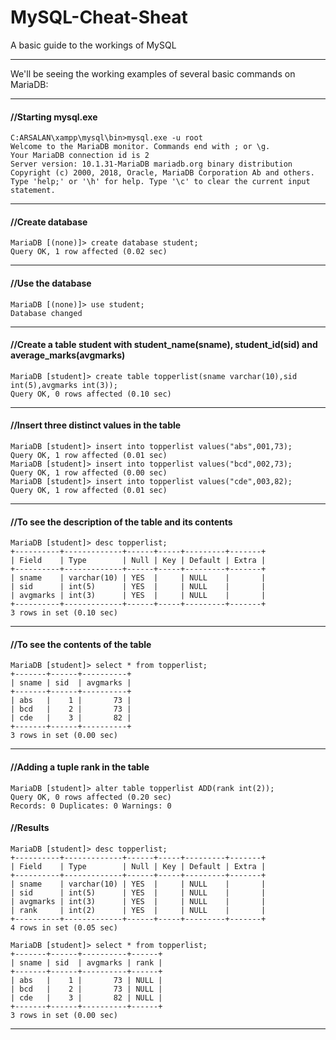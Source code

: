 # MySQL-Cheat-Sheat
A basic guide to the workings of MySQL
<hr>
We'll be seeing the working examples of several basic commands on MariaDB:
<hr>

#### //Starting mysql.exe

```
C:ARSALAN\xampp\mysql\bin>mysql.exe -u root 
Welcome to the MariaDB monitor. Commands end with ; or \g.
Your MariaDB connection id is 2
Server version: 10.1.31-MariaDB mariadb.org binary distribution
Copyright (c) 2000, 2018, Oracle, MariaDB Corporation Ab and others.
Type 'help;' or '\h' for help. Type '\c' to clear the current input statement.
```

<hr>

#### //Create database

```
MariaDB [(none)]> create database student;
Query OK, 1 row affected (0.02 sec)
```
<hr>

#### //Use the database<br>

```
MariaDB [(none)]> use student;
Database changed
```
<hr>

#### //Create a table student with student_name(sname), student_id(sid) and average_marks(avgmarks)
```
MariaDB [student]> create table topperlist(sname varchar(10),sid int(5),avgmarks int(3));
Query OK, 0 rows affected (0.10 sec)
```
<hr>

#### //Insert three distinct values in the table

```
MariaDB [student]> insert into topperlist values("abs",001,73);
Query OK, 1 row affected (0.01 sec)
MariaDB [student]> insert into topperlist values("bcd",002,73);
Query OK, 1 row affected (0.00 sec)
MariaDB [student]> insert into topperlist values("cde",003,82);
Query OK, 1 row affected (0.01 sec)
```
<hr>

#### //To see the description of the table and its contents

```
MariaDB [student]> desc topperlist;
+----------+-------------+------+-----+---------+-------+
| Field    | Type        | Null | Key | Default | Extra |
+----------+-------------+------+-----+---------+-------+
| sname    | varchar(10) | YES  |     | NULL    |       |
| sid      | int(5)      | YES  |     | NULL    |       |
| avgmarks | int(3)      | YES  |     | NULL    |       |
+----------+-------------+------+-----+---------+-------+
3 rows in set (0.10 sec)
```
<hr>

#### //To see the contents of the table

```
MariaDB [student]> select * from topperlist;
+-------+------+----------+
| sname | sid  | avgmarks |
+-------+------+----------+
| abs   |    1 |       73 |
| bcd   |    2 |       73 |
| cde   |    3 |       82 |
+-------+------+----------+
3 rows in set (0.00 sec)
```
<hr>

#### //Adding a tuple rank in the table
```
MariaDB [student]> alter table topperlist ADD(rank int(2));
Query OK, 0 rows affected (0.20 sec)
Records: 0 Duplicates: 0 Warnings: 0
```
#### //Results
```
MariaDB [student]> desc topperlist;
+----------+-------------+------+-----+---------+-------+
| Field    | Type        | Null | Key | Default | Extra |
+----------+-------------+------+-----+---------+-------+
| sname    | varchar(10) | YES  |     | NULL    |       |
| sid      | int(5)      | YES  |     | NULL    |       |
| avgmarks | int(3)      | YES  |     | NULL    |       |
| rank     | int(2)      | YES  |     | NULL    |       |
+----------+-------------+------+-----+---------+-------+
4 rows in set (0.05 sec)

MariaDB [student]> select * from topperlist;
+-------+------+----------+------+
| sname | sid  | avgmarks | rank |
+-------+------+----------+------+
| abs   |    1 |       73 | NULL |
| bcd   |    2 |       73 | NULL |
| cde   |    3 |       82 | NULL |
+-------+------+----------+------+
3 rows in set (0.00 sec)
```
<hr>
